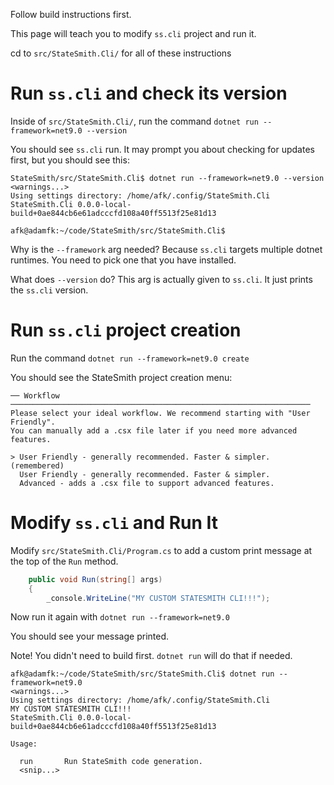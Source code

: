 Follow build instructions first.

This page will teach you to modify `ss.cli` project and run it.

cd to `src/StateSmith.Cli/` for all of these instructions

# Run `ss.cli` and check its version
Inside of `src/StateSmith.Cli/`, run the command `dotnet run --framework=net9.0 --version`

You should see `ss.cli` run. It may prompt you about checking for updates first, but you should see this:

```shell
StateSmith/src/StateSmith.Cli$ dotnet run --framework=net9.0 --version
<warnings...>
Using settings directory: /home/afk/.config/StateSmith.Cli
StateSmith.Cli 0.0.0-local-build+0ae844cb6e61adcccfd108a40ff5513f25e81d13

afk@adamfk:~/code/StateSmith/src/StateSmith.Cli$
```

Why is the `--framework` arg needed? Because `ss.cli` targets multiple dotnet runtimes. You need to pick one that you have installed.

What does `--version` do? This arg is actually given to `ss.cli`. It just prints the `ss.cli` version.


# Run `ss.cli` project creation
Run the command `dotnet run --framework=net9.0 create`

You should see the StateSmith project creation menu:
```
── Workflow ───────────────────────────────────────────────────────────────────
Please select your ideal workflow. We recommend starting with "User Friendly".
You can manually add a .csx file later if you need more advanced features.

> User Friendly - generally recommended. Faster & simpler. (remembered)
  User Friendly - generally recommended. Faster & simpler.
  Advanced - adds a .csx file to support advanced features.
```


# Modify `ss.cli` and Run It
Modify `src/StateSmith.Cli/Program.cs` to add a custom print message at the top of the `Run` method.

```c#
    public void Run(string[] args)
    {
        _console.WriteLine("MY CUSTOM STATESMITH CLI!!!");
```

Now run it again with `dotnet run --framework=net9.0`

You should see your message printed.

Note! You didn't need to build first. `dotnet run` will do that if needed.

```
afk@adamfk:~/code/StateSmith/src/StateSmith.Cli$ dotnet run --framework=net9.0
<warnings...>
Using settings directory: /home/afk/.config/StateSmith.Cli
MY CUSTOM STATESMITH CLI!!!
StateSmith.Cli 0.0.0-local-build+0ae844cb6e61adcccfd108a40ff5513f25e81d13

Usage:

  run       Run StateSmith code generation.
  <snip...>
```

